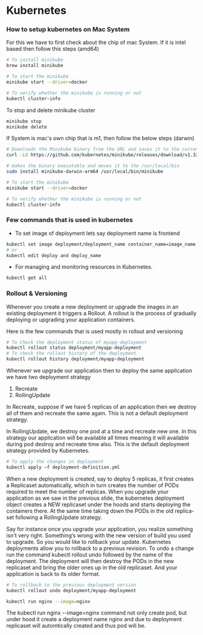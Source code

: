 # Kubernetes

### How to setup kubernetes on Mac System

For this we have to first check about the chip of mac System. If it is intel based then follow this steps (amd64)

```bash
# To install minikube
brew install minikube

# To start the minikube
minikube start --driver=docker

# To verify whether the minikube is running or not
kubectl cluster-info

```

To stop and delete minikube cluster

```bash
minikube stop
minikube delete
```

If System is mac's own chip that is m1, then follow the below steps (darwin)

```bash
# Downloads the Minikube binary from the URL and saves it to the current directory with the name minikube-darwin-arm64
curl -LO https://github.com/kubernetes/minikube/releases/download/v1.32.0/minikube-darwin-arm64

# makes the binary executable and moves it to the /usr/local/bin
sudo install minikube-darwin-arm64 /usr/local/bin/minikube

# To start the minikube
minikube start --driver=docker

# To verify whether the minikube is running or not
kubectl cluster-info

```

### Few commands that is used in kubernetes

- To set image of deployment lets say deployment name is frontend

```bash
kubectl set image deployment/deployment_name container_name=image_name
# or
kubectl edit deploy and deploy_name
```

- For managing and monitoring resources in Kubernetes.

```bash
kubectl get all
```

### Rollout & Versioning

Whenever you create a new deployment or upgrade the images in an existing deployment it triggers a Rollout. A rollout is the process of gradually deploying or upgrading your application containers.

Here is the few commands that is used mostly in rollout and versioning

```bash
# To Check the deployment status of myapp-deployment
kubectl rollout status deployment/myapp-deployment
# To check the rollout history of the deployment
kubectl rollout history deployment/myapp-deployment
```

Whenever we upgrade our application then to deploy the same application we have two deployment strategy

1. Recreate
2. RollingUpdate

In Recreate, suppose if we have 5 replicas of an application then we destroy all of them and recreate the same again. This is not a default deployment strategy.

In RollingUpdate, we destroy one pod at a time and recreate new one. In this strategy our application will be available all times meaning it will available during pod destroy and recreate time also. This is the default deployment strategy provided by Kubernetes.

```bash
# To apply the changes in deployment
kubectl apply –f deployment-definition.yml

```

When a new deployment is created, say to deploy 5 replicas, it first creates a Replicaset automatically, which in turn creates the number of PODs required to meet the number of replicas. When you upgrade your application as we saw in the previous slide, the kubernetes deployment object creates a NEW replicaset under the hoods and starts deploying the containers there. At the same time taking down the PODs in the old replica-set following a RollingUpdate strategy.

Say for instance once you upgrade your application, you realize something isn’t very right. Something’s wrong with the new version of build you used to upgrade. So you would like to rollback your update. Kubernetes deployments allow you to rollback to a previous revision. To undo a change run the command kubectl rollout undo followed by the name of the deployment. The deployment will then destroy the PODs in the new replicaset and bring the older ones up in the old replicaset. And your application is back to its older format.

```bash
# To rollback to the previous deployment version
kubectl rollout undo deployment/myapp-deployment
```

```bash
kubectl run nginx --image=nginx
```

The kubectl run nginx --image=nginx command not only create pod, but under hood it create a deployment name nginx and due to deployment replicaset will automtically created and thus pod will be.
